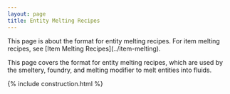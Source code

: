 ```yaml
---
layout: page
title: Entity Melting Recipes
---
```

<div class="hatnote" markdown=1>
This page is about the format for entity melting recipes. For item melting recipes, see [Item Melting Recipes](../item-melting).
</div>

This page covers the format for entity melting recipes, which are used by the smeltery, foundry, and melting modifier to melt entities into fluids.

{% include construction.html %}